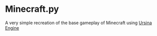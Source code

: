 # Minecraft.py
A very simple recreation of the base gameplay of Minecraft using [Ursina Engine](https://www.ursinaengine.org/)
